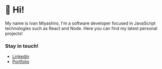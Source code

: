 
# 👋 Hi!
My name is Ivan Miyashiro, I'm a software developer focused in JavaScript technologies such as React and Node. Here you can find my latest personal projects!

### Stay in touch!
- <a href = "https://www.linkedin.com/in/ivanmiyashiro/" target="_blank">Linkedin</a>
- <a href = "https://ivanmiyashiro.vercel.app/" target="_blank">Portfolio</a>

